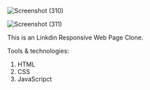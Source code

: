 ![Screenshot (310)](https://user-images.githubusercontent.com/95771731/197395069-04670eea-37be-4893-9f22-67e3b8c75378.png)

![Screenshot (311)](https://user-images.githubusercontent.com/95771731/197395130-1b6f48be-3718-4f15-93cc-ae63dc552c6f.png)

This is an Linkdin Responsive Web Page Clone.



Tools & technologies: 

1. HTML
2. CSS
3. JavaScripct
